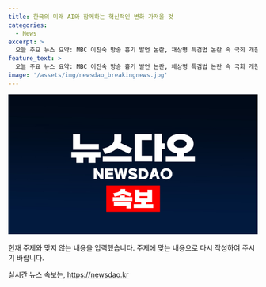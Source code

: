 ```yaml
---
title: 한국의 미래 AI와 함께하는 혁신적인 변화 가져올 것
categories:
  - News
excerpt: >
  오늘 주요 뉴스 요약: MBC 이진숙 방송 흉기 발언 논란, 채상병 특검법 논란 속 국회 개원식 무산, 삼성 HBM개발팀 신설, 대구경북 통합 찬반 2배 압도, 전북-전남-광주 경제동맹 맺다, 충남도 경제산업수도 베이밸리 건설 등 지역별 다양한 이슈들이 속속 보도되고 있습니다.
feature_text: >
  오늘 주요 뉴스 요약: MBC 이진숙 방송 흉기 발언 논란, 채상병 특검법 논란 속 국회 개원식 무산, 삼성 HBM개발팀 신설, 대구경북 통합 찬반 2배 압도, 전북-전남-광주 경제동맹 맺다, 충남도 경제산업수도 베이밸리 건설 등 지역별 다양한 이슈들이 속속 보도되고 있습니다.
image: '/assets/img/newsdao_breakingnews.jpg'
---
```


<p><img src="/assets/img/newsdao_breakingnews.jpg" alt="cryptoinkorea 속보" /></p>

<p>현재 주제와 맞지 않는 내용을 입력했습니다. 주제에 맞는 내용으로 다시 작성하여 주시기 바랍니다.</p>
실시간 뉴스 속보는, <a href="https://newsdao.kr" rel="dofollow">https://newsdao.kr</a>


